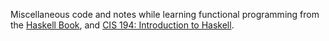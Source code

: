 Miscellaneous code and notes while learning functional programming from the [Haskell Book](http://haskellbook.com/), and [CIS 194: Introduction to Haskell](https://www.seas.upenn.edu/~cis194/spring13/).
